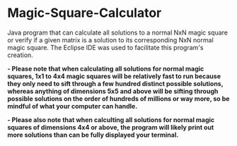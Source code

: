 # Magic-Square-Calculator
Java program that can calculate all solutions to a normal NxN magic square or verify if a given matrix is a solution to its corresponding NxN normal magic square. The Eclipse IDE 
was used to facilitate this program's creation.

**- Please note that when calculating all solutions for normal magic squares, 1x1 to 4x4 magic squares will be relatively fast to run because they only need to sift through a few hundred distinct possible solutions, whereas anything of dimensions 5x5 and above will be sifting through possible solutions on the order of hundreds of millions or way more, so be mindful of what your computer can handle.**

**- Please also note that when calculting all solutions for normal magic squares of dimensions 4x4 or above, the program will likely print out more solutions than can be fully displayed your terminal.**
